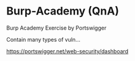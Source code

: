 # Burp-Academy (QnA)

Burp Academy Exercise by Portswigger

Contain many types of vuln...

https://portswigger.net/web-security/dashboard
